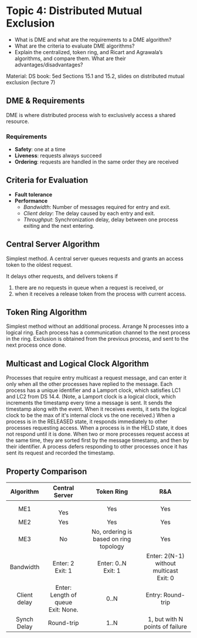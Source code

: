 # Topic 4: Distributed Mutual Exclusion

* What is DME and what are the requirements to a DME algorithm?
* What are the criteria to evaluate DME algorithms?
* Explain the centralized, token ring, and Ricart and Agrawala’s algorithms, and compare them. What are their advantages/disadvantages?

Material: DS book: 5ed Sections 15.1 and 15.2, slides on distributed mutual exclusion (lecture 7)

## DME & Requirements
DME is where distributed process wish to exclusively access a shared resource.

### Requirements
- **Safety**: one at a time
- **Liveness**: requests always succeed
- **Ordering**: requests are handled in the same order they are received

## Criteria for Evaluation
- **Fault tolerance**
- **Performance**
    - *Bandwidth*: Number of messages required for entry and exit.
    - *Client delay*: The delay caused by each entry and exit.
    - *Throughput*: Synchronization delay, delay between one process exiting and the next entering.

## Central Server Algorithm
Simplest method. A central server queues requests and grants an access token to the oldest request. 

It delays other requests, and delivers tokens if 
1. there are no requests in queue when a request is received, or
2. when it receives a release token from the process with current access.

## Token Ring Algorithm
Simplest method without an additional process.
Arrange N processes into a logical ring.
Each process has a communication channel to the next process in the ring.
Exclusion is obtained from the previous process, and sent to the next process once done.

## Multicast and Logical Clock Algorithm
Processes that require entry multicast a request message, and can enter it only when all the other processes have replied to the message.
Each process has a unique identifier and a Lamport clock, which satisfies LC1 and LC2 from DS 14.4. (Note, a Lamport clock is a logical clock, which increments the timestamp every time a message is sent. It sends the timestamp along with the event. When it receives events, it sets the logical clock to be the max of it's internal clock vs the one received.)
When a process is in the RELEASED state, it responds immediately to other processes requesting access.
When a process is in the HELD state, it does not respond until it is done.
When two or more processes request access at the same time, they are sorted first by the message timestamp, and then by their identifier.
A process defers responding to other processes once it has sent its request and recorded the timestamp.

## Property Comparison
| Algorithm | Central Server | Token Ring | R&A |
|:-:|:-:|:-:|:-:|
| ME1 | <br>Yes | Yes | Yes |
| ME2 | Yes | Yes | Yes |
| ME3 | No | No, ordering is based on ring topology | Yes |
| Bandwidth | Enter: 2<br/>Exit: 1 | Enter: 0..N<br/>Exit: 1 | Enter: 2(N-1) without multicast<br/>Exit: 0 |
| Client delay | Enter: Length of queue<br/>Exit: None. | 0..N | Entry: Round-trip |
| Synch Delay | Round-trip | 1..N | 1, but with N points of failure |